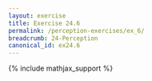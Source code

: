 ```yaml
---
layout: exercise
title: Exercise 24.6
permalink: /perception-exercises/ex_6/
breadcrumb: 24-Perception
canonical_id: ex24.6
---
```


{% include mathjax_support %}
